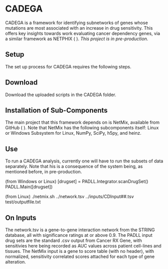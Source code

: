 # CADEGA
CADEGA is a framework for identifying subnetworks of genes whose mutations are most associated with an increase in drug sensitivity. This offers key insights towards work evaluating cancer dependency genes, via a similar framework as NETPHIX ( ). _This project is in pre-production._
## Setup
The set up process for CADEGA requires the following steps.
## Download
Download the uploaded scripts in the CADEGA folder.
## Installation of Sub-Components
The main project that this framework depends on is NetMix, available from GitHub ( ).
Note that NetMix has the following subcomponents itself: Linux or Windows Subsystem for Linux, NumPy, SciPy, h5py, and heinz.
## Use
To run a CADEGA analysis, currently one will have to run the subsets of data separately. Note that his is a consequence of the system being, as mentioned before, in pre-production.

(from Windows or Linux)
[drugset] = PADLL.Integrator.scanDrugSet()
PADLL.Main([drugset])

(from Linux)
./netmix.sh ../network.tsv ../inputs/CDInput##.tsv test/outputfile.txt

## On Inputs
The network.tsv is a gene-to-gene interaction network from the STRING database, all with significance ratings at or above 0.9.
The PADLL input drug sets are the standard .csv output from Cancer RX Gene, with sensitivies here being recorded as AUC values across patient cell-lines and tissues.
The NetMix input is a gene to score table (with no header), with normalized, sensitivity correlated scores attached for each type of gene alteration.
